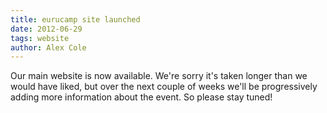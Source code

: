```yaml
---
title: eurucamp site launched
date: 2012-06-29
tags: website
author: Alex Cole
---
```


Our main website is now available. We're sorry it's taken longer than we would have liked, but over the next couple of weeks we'll be progressively adding more information about the event. So please stay tuned!
